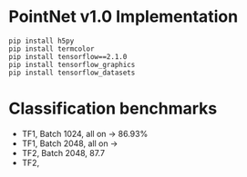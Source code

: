 # PointNet v1.0 Implementation
```
pip install h5py
pip install termcolor
pip install tensorflow==2.1.0
pip install tensorflow_graphics
pip install tensorflow_datasets
```

# Classification benchmarks

- TF1, Batch 1024, all on → 86.93%
- TF1, Batch 2048, all on → 
- TF2, Batch 2048, 87.7
- TF2,